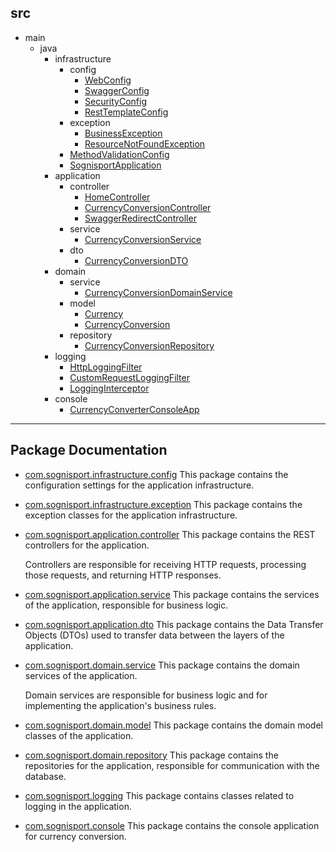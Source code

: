 ## src
  * main
    * java
        * infrastructure
          * config
              * [WebConfig](https://github.com/33mestre/sognisport/tree/master/src/main/java/com/sognisport/infrastructure/config/WebConfig.java)
              * [SwaggerConfig](https://github.com/33mestre/sognisport/tree/master/src/main/java/com/sognisport/infrastructure/config/SwaggerConfig.java)
              * [SecurityConfig](https://github.com/33mestre/sognisport/tree/master/src/main/java/com/sognisport/infrastructure/config/SecurityConfig.java)
              * [RestTemplateConfig](https://github.com/33mestre/sognisport/tree/master/src/main/java/com/sognisport/infrastructure/config/RestTemplateConfig.java)
          * exception
              * [BusinessException](https://github.com/33mestre/sognisport/tree/master/src/main/java/com/sognisport/infrastructure/exception/BusinessException.java)
              * [ResourceNotFoundException](https://github.com/33mestre/sognisport/tree/master/src/main/java/com/sognisport/infrastructure/exception/ResourceNotFoundException.java)
          * [MethodValidationConfig](https://github.com/33mestre/sognisport/tree/master/src/main/java/com/sognisport/MethodValidationConfig.java)
          * [SognisportApplication](https://github.com/33mestre/sognisport/tree/master/src/main/java/com/sognisport/SognisportApplication.java)
        * application
          * controller
              * [HomeController](https://github.com/33mestre/sognisport/tree/master/src/main/java/com/sognisport/application/controller/HomeController.java)
              * [CurrencyConversionController](https://github.com/33mestre/sognisport/tree/master/src/main/java/com/sognisport/application/controller/CurrencyConversionController.java)
              * [SwaggerRedirectController](https://github.com/33mestre/sognisport/tree/master/src/main/java/com/sognisport/application/controller/SwaggerRedirectController.java)
          * service
              * [CurrencyConversionService](https://github.com/33mestre/sognisport/tree/master/src/main/java/com/sognisport/application/service/CurrencyConversionService.java)
          * dto
              * [CurrencyConversionDTO](https://github.com/33mestre/sognisport/tree/master/src/main/java/com/sognisport/application/dto/CurrencyConversionDTO.java)
        * domain
          * service
              * [CurrencyConversionDomainService](https://github.com/33mestre/sognisport/tree/master/src/main/java/com/sognisport/domain/service/CurrencyConversionDomainService.java)
          * model
              * [Currency](https://github.com/33mestre/sognisport/tree/master/src/main/java/com/sognisport/domain/model/Currency.java)
              * [CurrencyConversion](https://github.com/33mestre/sognisport/tree/master/src/main/java/com/sognisport/domain/model/CurrencyConversion.java)
          * repository
              * [CurrencyConversionRepository](https://github.com/33mestre/sognisport/tree/master/src/main/java/com/sognisport/domain/repository/CurrencyConversionRepository.java)
        * logging
            * [HttpLoggingFilter](https://github.com/33mestre/sognisport/tree/master/src/main/java/com/sognisport/logging/HttpLoggingFilter.java)
            * [CustomRequestLoggingFilter](https://github.com/33mestre/sognisport/tree/master/src/main/java/com/sognisport/logging/CustomRequestLoggingFilter.java)
            * [LoggingInterceptor](https://github.com/33mestre/sognisport/tree/master/src/main/java/com/sognisport/logging/LoggingInterceptor.java)
        * console
            * [CurrencyConverterConsoleApp](https://github.com/33mestre/sognisport/tree/master/src/main/java/com/sognisport/console/CurrencyConverterConsoleApp.java)


---

## Package Documentation

- [com.sognisport.infrastructure.config](https://github.com/33mestre/sognisport/tree/master/src/main/java/com/sognisport/com/sognisport/infrastructure/config)
This package contains the configuration settings for the application infrastructure.

- [com.sognisport.infrastructure.exception](https://github.com/33mestre/sognisport/tree/master/src/main/java/com/sognisport/com/sognisport/infrastructure/exception)
This package contains the exception classes for the application infrastructure.

- [com.sognisport.application.controller](https://github.com/33mestre/sognisport/tree/master/src/main/java/com/sognisport/com/sognisport/application/controller)
This package contains the REST controllers for the application.  <p> Controllers are responsible for receiving HTTP requests, processing those requests, and returning HTTP responses. </p>

- [com.sognisport.application.service](https://github.com/33mestre/sognisport/tree/master/src/main/java/com/sognisport/com/sognisport/application/service)
This package contains the services of the application, responsible for business logic.

- [com.sognisport.application.dto](https://github.com/33mestre/sognisport/tree/master/src/main/java/com/sognisport/com/sognisport/application/dto)
This package contains the Data Transfer Objects (DTOs) used to transfer data between the layers of the application.

- [com.sognisport.domain.service](https://github.com/33mestre/sognisport/tree/master/src/main/java/com/sognisport/com/sognisport/domain/service)
This package contains the domain services of the application.  <p> Domain services are responsible for business logic and for implementing the application's business rules. </p>

- [com.sognisport.domain.model](https://github.com/33mestre/sognisport/tree/master/src/main/java/com/sognisport/com/sognisport/domain/model)
This package contains the domain model classes of the application.

- [com.sognisport.domain.repository](https://github.com/33mestre/sognisport/tree/master/src/main/java/com/sognisport/com/sognisport/domain/repository)
This package contains the repositories for the application, responsible for communication with the database.

- [com.sognisport.logging](https://github.com/33mestre/sognisport/tree/master/src/main/java/com/sognisport/com/sognisport/logging)
This package contains classes related to logging in the application.

- [com.sognisport.console](https://github.com/33mestre/sognisport/tree/master/src/main/java/com/sognisport/com/sognisport/console)
This package contains the console application for currency conversion.

